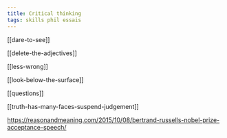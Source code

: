 ```yaml
---
title: Critical thinking 
tags: skills phil essais
---
```


[[dare-to-see]]

[[delete-the-adjectives]]

[[less-wrong]]

[[look-below-the-surface]]

[[questions]]

[[truth-has-many-faces-suspend-judgement]]



<https://reasonandmeaning.com/2015/10/08/bertrand-russells-nobel-prize-acceptance-speech/>


